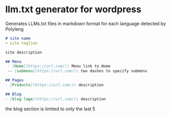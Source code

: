 # llm.txt generator for wordpress

Generates LLMs.txt files in markdown format for each language detected by Polylang

```markdown
# site name
> site tagline

site description 

## Menu
 - [Home](https://url.com/): Menu link to Home
 -- [submenu](https://url.com/): two dashes to specify submenu

## Pages
- [Products](https://url.com/): description

## Blog
- [blog lage](https://url.com/): description
```
the blog section is limited to only the last 5 
